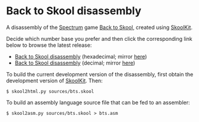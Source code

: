Back to Skool disassembly
=========================

A disassembly of the [Spectrum](https://en.wikipedia.org/wiki/ZX_Spectrum) game
[Back to Skool](https://en.wikipedia.org/wiki/Back_to_Skool), created using
[SkoolKit](https://skoolkit.ca).

Decide which number base you prefer and then click the corresponding link below
to browse the latest release:

* [Back to Skool disassembly](https://skoolkid.github.io/backtoskool/) (hexadecimal; mirror [here](https://skoolkid.gitlab.io/backtoskool/))
* [Back to Skool disassembly](https://skoolkid.github.io/backtoskool/dec/) (decimal; mirror [here](https://skoolkid.gitlab.io/backtoskool/dec/))

To build the current development version of the disassembly, first obtain the
development version of [SkoolKit](https://github.com/skoolkid/skoolkit). Then:

    $ skool2html.py sources/bts.skool

To build an assembly language source file that can be fed to an assembler:

    $ skool2asm.py sources/bts.skool > bts.asm
